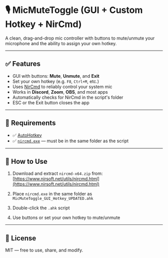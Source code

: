 # 🎙️ MicMuteToggle (GUI + Custom Hotkey + NirCmd)

A clean, drag-and-drop mic controller with buttons to mute/unmute your microphone and the ability to assign your own hotkey.

---

## ✅ Features

- GUI with buttons: **Mute**, **Unmute**, and **Exit**
- Set your own hotkey (e.g. `F8`, `Ctrl+M`, etc.)
- Uses [NirCmd](https://www.nirsoft.net/utils/nircmd.html) to reliably control your system mic
- Works in **Discord**, **Zoom**, **OBS**, and most apps
- Automatically checks for NirCmd in the script's folder
- ESC or the Exit button closes the app

---

## 🧰 Requirements

- ✅ [AutoHotkey](https://www.autohotkey.com/)
- ✅ [`nircmd.exe`](https://www.nirsoft.net/utils/nircmd.html) — must be in the same folder as the script

---

## 🚀 How to Use

1. Download and extract `nircmd-x64.zip` from:  
   [https://www.nirsoft.net/utils/nircmd.html](https://www.nirsoft.net/utils/nircmd.html)

2. Place `nircmd.exe` in the same folder as `MicMuteToggle_GUI_Hotkey_UPDATED.ahk`

3. Double-click the `.ahk` script

4. Use buttons or set your own hotkey to mute/unmute

---

## 🧾 License

MIT — free to use, share, and modify.
